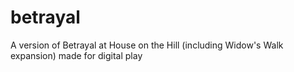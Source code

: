 # betrayal
A version of Betrayal at House on the Hill (including Widow's Walk expansion) made for digital play

